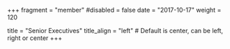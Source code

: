 +++
fragment = "member"
#disabled = false
date = "2017-10-17"
weight = 120

title = "Senior Executives"
title_align = "left" # Default is center, can be left, right or center
+++